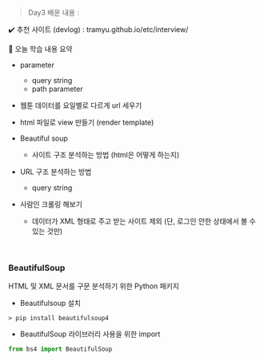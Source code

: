 > Day3 배운 내용 :

:heavy_check_mark: 추천 사이트 (devlog) : tramyu.github.io/etc/interview/

:book: 오늘 학습 내용 요약

- parameter

  - query string
  - path parameter

- 웹툰 데이터를 요일별로 다르게 url 세우기

- html 파일로 view 만들기 (render template)

- Beautiful soup

  - 사이트 구조 분석하는 방법 (html은 어떻게 하는지)
- URL 구조 분석하는 방법
  - query string
- 사람인 크롤링 해보기
  - 데이터가 XML 형태로 주고 받는 사이트 제외 (단, 로그인 안한 상태에서 볼 수 있는 것만)


<br>

### BeautifulSoup

HTML 및 XML 문서를 구문 분석하기 위한 Python 패키지

- Beautifulsoup 설치

```command
> pip install beautifulsoup4
```

- BeautifulSoup 라이브러리 사용을 위한 import

```PYTHON
from bs4 import BeautifulSoup
```



